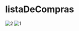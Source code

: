 # listaDeCompras

![2](https://github.com/dMedice/listaDeCompras/assets/133895157/4f599e4e-3564-4ccd-9f8c-178f130d3ed9)
![1](https://github.com/dMedice/listaDeCompras/assets/133895157/981103ab-e78e-4a36-92af-552525352d36)

